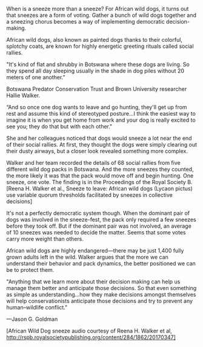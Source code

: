 When is a sneeze more than a sneeze? For African wild dogs, it turns out that sneezes are a form of voting. Gather a bunch of wild dogs together and a sneezing chorus becomes a way of implementing democratic decision-making.

African wild dogs, also known as painted dogs thanks to their colorful, splotchy coats, are known for highly energetic greeting rituals called social rallies.

"It's kind of flat and shrubby in Botswana where these dogs are living. So they spend all day sleeping usually in the shade in dog piles without 20 meters of one another.”

Botswana Predator Conservation Trust and Brown University researcher Hallie Walker.

“And so once one dog wants to leave and go hunting, they'll get up from rest and assume this kind of stereotyped posture…I think the easiest way to imagine it is when you get home from work and your dog is really excited to see you; they do that but with each other."

She and her colleagues noticed that dogs would sneeze a lot near the end of their social rallies. At first, they thought the dogs were simply clearing out their dusty airways, but a closer look revealed something more complex.

Walker and her team recorded the details of 68 social rallies from five different wild dog packs in Botswana. And the more sneezes they counted, the more likely it was that the pack would move off and begin hunting. One sneeze, one vote. The finding is in the Proceedings of the Royal Society B. [Reena H. Walker et al., Sneeze to leave: African wild dogs (Lycaon pictus) use variable quorum thresholds facilitated by sneezes in collective decisions]

It's not a perfectly democratic system though. When the dominant pair of dogs was involved in the sneeze-fest, the pack only required a few sneezes before they took off. But if the dominant pair was not involved, an average of 10 sneezes was needed to decide the matter. Seems that some votes carry more weight than others.

African wild dogs are highly endangered—there may be just 1,400 fully grown adults left in the wild. Walker argues that the more we can understand their behavior and pack dynamics, the better positioned we can be to protect them.

"Anything that we learn more about their decision making can help us manage them better and anticipate those decisions. So that even something as simple as understanding…how they make decisions amongst themselves will help conservationists anticipate those decisions and try to prevent any human–wildlife conflict."

—Jason G. Goldman


[African Wild Dog sneeze audio courtesy of Reena H. Walker et al, http://rspb.royalsocietypublishing.org/content/284/1862/20170347]
